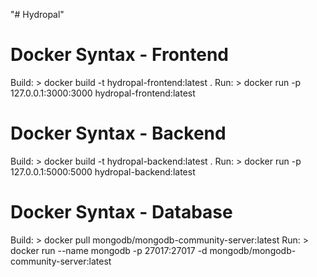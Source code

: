 "# Hydropal" 

# Docker Syntax - Frontend
Build:  > docker build -t hydropal-frontend:latest .
Run:    > docker run -p 127.0.0.1:3000:3000 hydropal-frontend:latest

# Docker Syntax - Backend
Build:  > docker build -t hydropal-backend:latest .
Run:    > docker run -p 127.0.0.1:5000:5000 hydropal-backend:latest

# Docker Syntax - Database
Build:  > docker pull mongodb/mongodb-community-server:latest
Run:    > docker run --name mongodb -p 27017:27017 -d mongodb/mongodb-community-server:latest